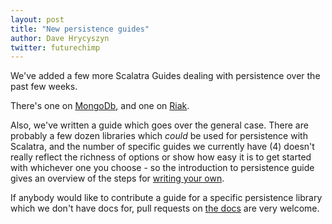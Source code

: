 ```yaml
---
layout: post
title: "New persistence guides"
author: Dave Hrycyszyn
twitter: futurechimp
---
```


We've added a few more Scalatra Guides dealing with persistence over the
past few weeks.

There's one on [MongoDb](http://scalatra.org/2.2/guides/persistence/mongodb.html),
and one on [Riak](http://scalatra.org/2.2/guides/persistence/riak.html).

Also, we've written a guide which goes over the general case. There are
probably a few dozen libraries which *could* be used for persistence
with Scalatra, and the number of specific guides we currently have (4)
doesn't really reflect the richness of options or show how easy it is to
get started with whichever one you choose - so the introduction to
persistence guide gives an overview of the steps for 
[writing your own](http://scalatra.org/2.2/guides/persistence/introduction.html).

If anybody would like to contribute a guide for a specific persistence library which
we don't have docs for, pull requests on [the docs](https://github.com/scalatra/scalatra-website)
are very welcome.
